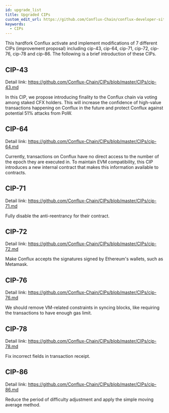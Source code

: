 ```yaml
---
id: upgrade_list
title: Upgraded CIPs
custom_edit_url: https://github.com/Conflux-Chain/conflux-developer-site/edit/master/docs/v2-hardfork/upgrade-list.md
keywords:
  - CIPs
---
```


This hardfork Conflux activate and implement modifications of 7 different CIPs (improvement proposal) including cip-43, cip-64, cip-71, cip-72, cip-76, cip-78 and cip-86. The following is a brief introduction of these CIPs.

## CIP-43

Detail link: https://github.com/Conflux-Chain/CIPs/blob/master/CIPs/cip-43.md

In this CIP, we propose introducing finality to the Conflux chain via voting among staked CFX holders. This will increase the confidence of high-value transactions happening on Conflux in the future and protect Conflux against potential 51% attacks from PoW.

## CIP-64

Detail link: https://github.com/Conflux-Chain/CIPs/blob/master/CIPs/cip-64.md

Currently, transactions on Conflux have no direct access to the number of the epoch they are executed in. To maintain EVM compatibility, this CIP introduces a new internal contract that makes this information available to contracts.

## CIP-71

Detail link: https://github.com/Conflux-Chain/CIPs/blob/master/CIPs/cip-71.md

Fully disable the anti-reentrancy for their contract.

## CIP-72

Detail link: https://github.com/Conflux-Chain/CIPs/blob/master/CIPs/cip-72.md

Make Conflux accepts the signatures signed by Ethereum's wallets, such as Metamask. 

## CIP-76

Detail link: https://github.com/Conflux-Chain/CIPs/blob/master/CIPs/cip-76.md

We should remove VM-related constraints in syncing blocks, like requiring the transactions to have enough gas limit.

## CIP-78

Detail link: https://github.com/Conflux-Chain/CIPs/blob/master/CIPs/cip-78.md

Fix incorrect fields in transaction receipt. 

## CIP-86

Detail link: https://github.com/Conflux-Chain/CIPs/blob/master/CIPs/cip-86.md

Reduce the period of difficulty adjustment and apply the simple moving average method.
